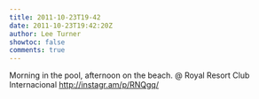 ```yaml
---
title: 2011-10-23T19-42
date: 2011-10-23T19:42:20Z
author: Lee Turner
showtoc: false
comments: true
---
```


Morning in the pool, afternoon on the beach.   @ Royal Resort Club Internacional http://instagr.am/p/RNQgq/

